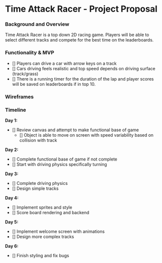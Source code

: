 # Time Attack Racer - Project Proposal
### Background and Overview
  Time Attack Racer is a top down 2D racing game. Players will be able to select different tracks and compete for the best time on the leaderboards.

### Functionality & MVP
  - [] Players can drive a car with arrow keys on a track
  - [] Cars driving feels realistic and top speed depends on driving surface (track/grass)
  - [] There is a running timer for the duration of the lap and player scores will be saved on leaderboards if in top 10.

### Wireframes

### Timeline
  **Day 1:**
  - [] Review canvas and attempt to make functional base of game
    - [] Object is able to move on screen with speed variability based on collision with track
  
  **Day 2:**
  - [] Complete functional base of game if not complete
  - [] Start with driving physics specifically turning

  **Day 3:**
  - [] Complete driving physics
  - [] Design simple tracks

  **Day 4:**
  - [] Implement sprites and style
  - [] Score board rendering and backend

  **Day 5:**
  - [] Implement welcome screen with animations
  - [] Design more complex tracks

  **Day 6:**
  - [] Finish styling and fix bugs